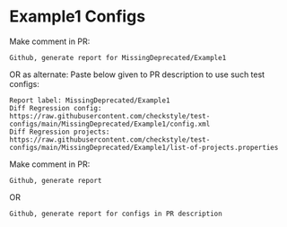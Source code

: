 # Example1 Configs
Make comment in PR:
```
Github, generate report for MissingDeprecated/Example1
```
OR as alternate:
Paste below given to PR description to use such test configs:
```
Report label: MissingDeprecated/Example1
Diff Regression config: https://raw.githubusercontent.com/checkstyle/test-configs/main/MissingDeprecated/Example1/config.xml
Diff Regression projects: https://raw.githubusercontent.com/checkstyle/test-configs/main/MissingDeprecated/Example1/list-of-projects.properties
```
Make comment in PR:
```
Github, generate report
```
OR
```
Github, generate report for configs in PR description
```
